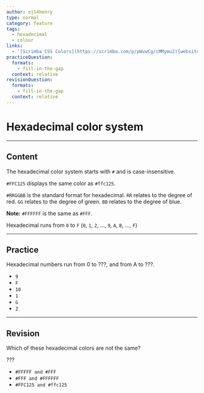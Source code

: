 ```yaml
---
author: oj14henry
type: normal
category: feature
tags:
  - hexadecimal
  - colour
links:
  - '[Scrimba CSS Colors](https://scrimba.com/p/pWvwCg/cMMymu2){website}'
practiceQuestion:
  formats:
    - fill-in-the-gap
  context: relative
revisionQuestion:
  formats:
    - fill-in-the-gap
  context: relative
---
```


# Hexadecimal color system


---

## Content

The hexadecimal color system starts with `#` and is case-insensitive.

`#FFC125` displays the same color as `#ffc125`.

`#RRGGBB` is the standard format for hexadecimal.
`RR` relates to the degree of red.
`GG` relates to the degree of green.
`BB` relates to the degree of blue.

**Note:** `#FFFFFF` is the same as `#FFF`.

Hexadecimal runs from `0` to `F`
(`0`, `1`, `2`, ..., `9`, `A`, `B`, ..., `F`)


---

## Practice

Hexadecimal numbers run from 0 to ???, and from A to ???.

- `9`
- `F`
- `10`
- `1`
- `G`
- `Z`


---

## Revision

Which of these hexadecimal colors are not the same?

???

- `#FFFFF and #FFF`
- `#FFF and #FFFFFF`
- `#FFC125 and #ffc125`
